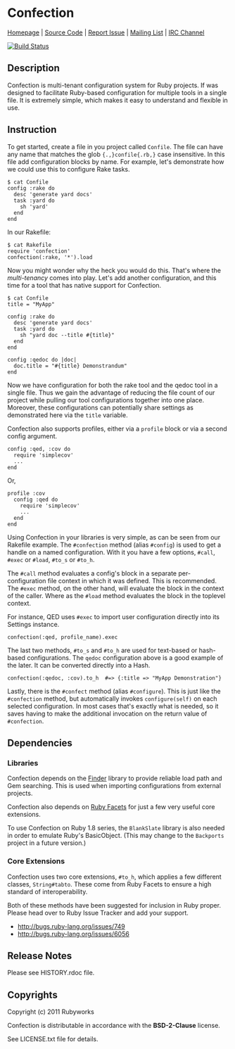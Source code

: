 # Confection

[Homepage](http://rubyworks.github.com/confection) |
[Source Code](http://github.com/rubyworks/confection) |
[Report Issue](http://github.com/rubyworks/confection/issues) |
[Mailing List](http://googlegroups.com/group/rubyworks-mailinglist) |
[IRC Channel](http://chat.us.freenode.net/rubyworks)

[![Build Status](https://secure.travis-ci.org/rubyworks/confection.png)](http://travis-ci.org/rubyworks/confection)


## Description

Confection is multi-tenant configuration system for Ruby projects. If was 
designed to facilitate Ruby-based configuration for multiple tools in a
single file. It is extremely simple, which makes it easy to understand
and flexible in use.


## Instruction

To get started, create a file in you project called `Confile`. The file can
have any name that matches the glob `{.,}confile{.rb,}` case insensitive. In
this file add configuration blocks by name. For example, let's demonstrate
how we could use this to configure Rake tasks.

    $ cat Confile
    config :rake do
      desc 'generate yard docs'
      task :yard do
        sh 'yard'
      end
    end

In our Rakefile:

    $ cat Rakefile
    require 'confection'
    confection(:rake, '*').load

Now you might wonder why the heck you would do this. That's where the *multi-tenancy*
comes into play. Let's add another configuration, and this time for a tool that has
native support for Confection.

    $ cat Confile
    title = "MyApp"

    config :rake do
      desc 'generate yard docs'
      task :yard do
        sh "yard doc --title #{title}"
      end
    end

    config :qedoc do |doc|
      doc.title = "#{title} Demonstrandum"
    end

Now we have configuration for both the rake tool and the qedoc tool in
a single file. Thus we gain the advantage of reducing the file count of our 
project while pulling our tool configurations together into one place.
Moreover, these configurations can potentially share settings as demonstrated
here via the `title` variable.

Confection also supports profiles, either via a `profile` block or via a
second config argument.

    config :qed, :cov do
      require 'simplecov'
      ...
    end

Or,

    profile :cov
      config :qed do
        require 'simplecov'
        ...
      end
    end

Using Confection in your libraries is very simple, as can be seen from our
Rakefile example. The `#confection` method (alias `#config`) is used to get
a handle on a named configuration. With it you have a few options, `#call`,
`#exec` or `#load`, `#to_s` or `#to_h`.

The `#call` method evaluates a config's block in a separate per-configuration
file context in which it was defined. This is recommended. The `#exec` method,
on the other hand, will evaluate the block in the  context of the caller. Where 
as the `#load` method evaluates the block in the toplevel context.

For instance, QED uses `#exec` to import user configuration directly into
its Settings instance.

    confection(:qed, profile_name).exec

The last two methods, `#to_s` and `#to_h` are used for text-based or hash-based
configurations. The `qedoc` configuration above is a good example of the later.
It can be converted directly into a Hash.

    confection(:qedoc, :cov).to_h  #=> {:title => "MyApp Demonstration"}

Lastly, there is the `#confect` method (alias `#configure`). This is just like the
`#confection` method, but automatically invokes `configure(self)` on each
selected configuration. In most cases that's exactly what is needed, so it 
saves having to make the additional invocation on the return value of `#confection`.


## Dependencies

### Libraries

Confection depends on the [Finder](http://rubyworks.github.com/finder) library
to provide reliable load path and Gem searching. This is used when importing
configurations from external projects.

Confection also depends on [Ruby Facets](http://rubyworks.github.com/facets)
for just a few very useful core extensions.

To use Confection on Ruby 1.8 series, the `BlankSlate` library is also needed
in order to emulate Ruby's BasicObject. (This may change to the `Backports`
project in a future version.)

### Core Extensions

Confection uses two core extensions, `#to_h`, which applies a few different
classes, `String#tabto`. These come from Ruby Facets to ensure a high standard 
of interoperability. 

Both of these methods have been suggested for inclusion in Ruby proper.
Please head over to Ruby Issue Tracker and add your support.

* http://bugs.ruby-lang.org/issues/749
* http://bugs.ruby-lang.org/issues/6056


## Release Notes

Please see HISTORY.rdoc file.


## Copyrights

Copyright (c) 2011 Rubyworks

Confection is distributable in accordance with the **BSD-2-Clause** license.

See LICENSE.txt file for details.

